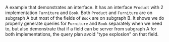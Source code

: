 A example that demonstrates an interface. It has an interface `Product` with 2 implementation `Furniture` and `Book`.
Both `Product` and `Furniture` are on subgraph A but most of the fields of `Book` are on subgraph B. It shows we
do properly generate queries for `Furniture` and `Book` separately when we need to, but also demonstrate that if
a field can be server from subgraph A for both implementations, the query plan avoid "type explosion" on that
field.
